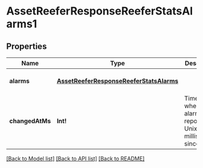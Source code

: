 # AssetReeferResponseReeferStatsAlarms1

## Properties
Name | Type | Description | Notes
------------ | ------------- | ------------- | -------------
**alarms** | [**AssetReeferResponseReeferStatsAlarms**](AssetReeferResponse_reeferStats_alarms.md) |  | [optional] [default to null]
**changedAtMs** | **Int!** | Timestamp when the alarms were reported, in Unix milliseconds since epoch | [optional] [default to null]

[[Back to Model list]](../README.md#documentation-for-models) [[Back to API list]](../README.md#documentation-for-api-endpoints) [[Back to README]](../README.md)


